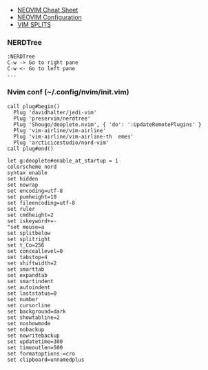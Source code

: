 * [NEOVIM Cheat Sheet](https://cheatography.com/pthiruna/cheat-sheets/neovim/)
* [NEOVIM Configuration](https://gist.github.com/synasius/5cdc75c1c8171732c817)
* [VIM SPLITS](https://www.sourceallies.com/2009/11/vim-splits-an-introduction/#:~:text=To%20move%20between%20splits%20first,my%20preferred%20home%20row%20method.)

### NERDTree
    :NERDTree
    C-w -> Go to right pane
    C-w <- Go to left pane
    ...


### Nvim conf (~/.config/nvim/init.vim)
    call plug#begin()
      Plug 'davidhalter/jedi-vim'
      Plug 'preservim/nerdtree'
      Plug 'Shougo/deoplete.nvim', { 'do': ':UpdateRemotePlugins' }
      Plug 'vim-airline/vim-airline'
      Plug 'vim-airline/vim-airline-th  emes'
      Plug 'arcticicestudio/nord-vim'
    call plug#end()

    let g:deoplete#enable_at_startup = 1
    colorscheme nord
    syntax enable
    set hidden
    set nowrap
    set encoding=utf-8
    set pumheight=10
    set fileencoding=utf-8
    set ruler
    set cmdheight=2
    set iskeyword+=-
    "set mouse=a
    set splitbelow
    set splitright
    set t_Co=256
    set conceallevel=0
    set tabstop=4
    set shiftwidth=2
    set smarttab
    set expandtab
    set smartindent
    set autoindent
    set laststatus=0
    set number
    set cursorline
    set background=dark
    set showtabline=2
    set noshowmode
    set nobackup
    set nowritebackup
    set updatetime=300
    set timeoutlen=500
    set formatoptions-=cro
    set clipboard=unnamedplus
